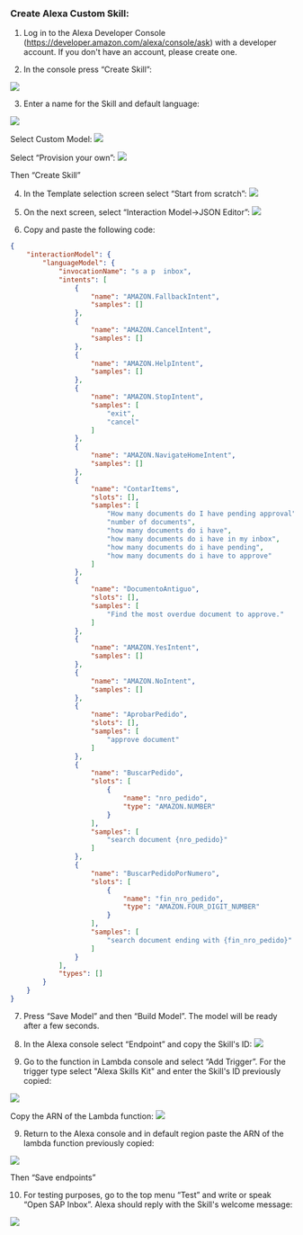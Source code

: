 ### Create Alexa Custom Skill:

1) Log in to the Alexa Developer Console (https://developer.amazon.com/alexa/console/ask) with a developer account. If you don't have an account, please create one.

2) In the console press “Create Skill”:

![](images/AlexaModel/2020-11-24T21-49-51.png)

3) Enter a name for the Skill and default language:

![](images/AlexaModel_EN/2020-12-15T16-12-49.png)

Select Custom Model:
![](images/AlexaModel/2020-11-24T21-53-20.png)

Select “Provision your own”:
![](images/AlexaModel/2020-11-24T21-53-00.png)

Then “Create Skill”

4) In the Template selection screen select “Start from scratch”:
![](images/AlexaModel/2020-11-24T21-54-09.png)

5) On the next screen, select “Interaction Model->JSON Editor”:
![](images/AlexaModel/2020-11-24T21-56-24.png)

6) Copy and paste the following code:
```JSON
{
    "interactionModel": {
        "languageModel": {
            "invocationName": "s a p  inbox",
            "intents": [
                {
                    "name": "AMAZON.FallbackIntent",
                    "samples": []
                },
                {
                    "name": "AMAZON.CancelIntent",
                    "samples": []
                },
                {
                    "name": "AMAZON.HelpIntent",
                    "samples": []
                },
                {
                    "name": "AMAZON.StopIntent",
                    "samples": [
                        "exit",
                        "cancel"
                    ]
                },
                {
                    "name": "AMAZON.NavigateHomeIntent",
                    "samples": []
                },
                {
                    "name": "ContarItems",
                    "slots": [],
                    "samples": [
                        "How many documents do I have pending approval",
                        "number of documents",
                        "how many documents do i have",
                        "how many documents do i have in my inbox",
                        "how many documents do i have pending",
                        "how many documents do i have to approve"
                    ]
                },
                {
                    "name": "DocumentoAntiguo",
                    "slots": [],
                    "samples": [
                        "Find the most overdue document to approve."
                    ]
                },
                {
                    "name": "AMAZON.YesIntent",
                    "samples": []
                },
                {
                    "name": "AMAZON.NoIntent",
                    "samples": []
                },
                {
                    "name": "AprobarPedido",
                    "slots": [],
                    "samples": [
                        "approve document"
                    ]
                },
                {
                    "name": "BuscarPedido",
                    "slots": [
                        {
                            "name": "nro_pedido",
                            "type": "AMAZON.NUMBER"
                        }
                    ],
                    "samples": [
                        "search document {nro_pedido}"
                    ]
                },
                {
                    "name": "BuscarPedidoPorNumero",
                    "slots": [
                        {
                            "name": "fin_nro_pedido",
                            "type": "AMAZON.FOUR_DIGIT_NUMBER"
                        }
                    ],
                    "samples": [
                        "search document ending with {fin_nro_pedido}"
                    ]
                }
            ],
            "types": []
        }
    }
}
````

7) Press “Save Model” and then “Build Model”. The model will be ready after a few seconds.

8) In the Alexa console select “Endpoint” and copy the Skill's ID:
![](images/AlexaModel/2020-11-24T22-02-21.png)


9) Go to the function in Lambda console and select “Add Trigger”. For the trigger type select "Alexa Skills Kit" and enter the Skill's ID previously copied:

![](images/AlexaModel/2020-11-24T22-04-37.png)


Copy the ARN of the Lambda function:
![](images/AlexaModel/2020-11-24T22-00-40.png)

9) Return to the Alexa console and in default region paste the ARN of the lambda function previously copied:

![](images/AlexaModel/2020-11-24T22-07-33.png)


Then “Save endpoints”

10) For testing purposes, go to the top menu “Test” and write or speak “Open SAP Inbox”. Alexa should reply with the Skill's welcome message:

![](images/AlexaModel/2020-11-24T22-16-14.png)
